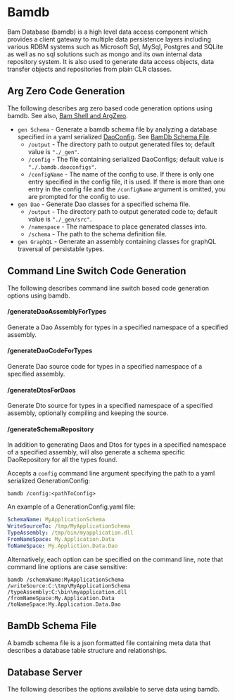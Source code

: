 ﻿# Bamdb

Bam Database (bamdb) is a high level data access component which provides a client gateway to multiple data persistence layers including various RDBM systems such as Microsoft Sql, MySql, Postgres and SQLite as well as no sql solutions such as mongo and its own internal data repository system.  It is also used to generate data access objects, data transfer objects and repositories from plain CLR classes.

## Arg Zero Code Generation
The following describes arg zero based code generation options using bamdb. See also, [Bam Shell and ArgZero](../bam/Shell).

- `gen Schema` - Generate a bamdb schema file by analyzing a database specified in a yaml serialized [DaoConfig](./Shell/CodeGen/DaoConfig.cs).  See [BamDb Schema File](#BamDbSchemaFile).
    - `/output` - The directory path to output generated files to; default value is `"./_gen"`.
    - `/config` - The file containing serialized DaoConfigs; default value is `"./.bamdb.daoconfigs"`.
    - `/configName` - The name of the config to use.  If there is only one entry specified in the config file, it is used.  If there is more than one entry in the config file and the `/configName` argument is omitted, you are prompted for the config to use.    
- `gen Dao` - Generate Dao classes for a specified schema file.
    - `/output` - The directory path to output generated code to; default value is `"./_gen/src"`.
    - `/namespace` - The namespace to place generated classes into.
    - `/schema` - The path to the schema definition file.
- `gen GraphQL` - Generate an assembly containing classes for graphQL traversal of persistable types.

## Command Line Switch Code Generation
The following describes command line switch based code generation options using bamdb.

#### /generateDaoAssemblyForTypes
Generate a Dao Assembly for types in a specified namespace of a specified assembly.

#### /generateDaoCodeForTypes
Generate Dao source code for types in a specified namespace of a specified assembly.

#### /generateDtosForDaos
Generate Dto source for types in a specified namespace of a specified assembly, optionally compiling and keeping the source.

#### /generateSchemaRepository
In addition to generating Daos and Dtos for types in a specified namespace of a specified assembly, will 
also generate a schema specific DaoRepository for all the types found.

Accepts a `config` command line argument specifying the path to a yaml serialized GenerationConfig:

```
bamdb /config:<pathToConfig>
```

An example of a GenerationConfig.yaml file:

```yaml
SchemaName: MyApplicationSchema
WriteSourceTo: /tmp/MyApplicationSchema
TypeAssembly: /tmp/bin/myapplication.dll
FromNameSpace: My.Application.Data
ToNameSpace: My.Appliction.Data.Dao
```

Alternatively, each option can be specified on the command line, note that command line options are case sensitive:

```
bamdb /schemaName:MyApplicationSchema /writeSource:C:\tmp\MyApplicationSchema /typeAssembly:C:\bin\myapplication.dll /fromNameSpace:My.Application.Data /toNameSpace:My.Application.Data.Dao
```

## BamDb Schema File
A bamdb schema file is a json formatted file containing meta data that describes a database table structure and relationships.

## Database Server

The following describes the options available to serve data using bamdb.

 